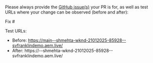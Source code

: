 Please always provide the [GitHub issue(s)](../issues) your PR is for, as well as test URLs where your change can be observed (before and after):

Fix #<gh-issue-id>

Test URLs:
- Before: https://main--shmehta-wknd-21012025-85928--svfranklindemo.aem.live/
- After: https://<branch>--shmehta-wknd-21012025-85928--svfranklindemo.aem.live/
